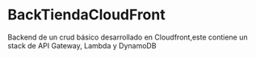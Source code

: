 # BackTiendaCloudFront
Backend de un crud básico desarrollado en Cloudfront,este contiene un stack de API Gateway, Lambda y DynamoDB
